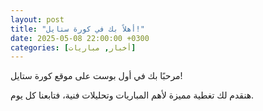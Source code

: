 ```yaml
---
layout: post
title: "أهلاً بك في كورة ستايل!"
date: 2025-05-08 22:00:00 +0300
categories: [أخبار, مباريات]
---
```


مرحبًا بك في أول بوست على موقع كورة ستايل!

هنقدم لك تغطية مميزة لأهم المباريات وتحليلات فنية، فتابعنا كل يوم.
